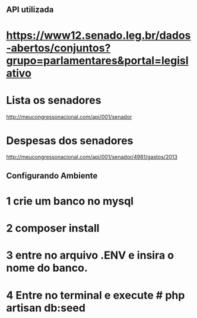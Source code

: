 ## API utilizada 

# https://www12.senado.leg.br/dados-abertos/conjuntos?grupo=parlamentares&portal=legislativo

# Lista os senadores 
http://meucongressonacional.com/api/001/senador
# Despesas dos senadores 
http://meucongressonacional.com/api/001/senador/4981/gastos/2013

## Configurando Ambiente
# 1 crie um banco no mysql
# 2 composer install
# 3 entre no arquivo .ENV e insira o nome do banco.
# 4 Entre no terminal e execute # php artisan db:seed

